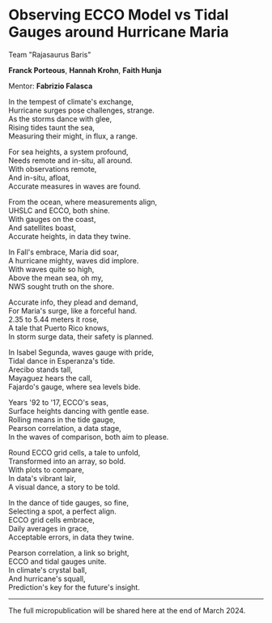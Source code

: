 # Observing ECCO Model vs Tidal Gauges around Hurricane Maria

Team "Rajasaurus Baris"

**Franck Porteous**, **Hannah Krohn**, **Faith Hunja**

Mentor: **Fabrizio Falasca**

In the tempest of climate's exchange,<br>
Hurricane surges pose challenges, strange.<br>
As the storms dance with glee,<br>
Rising tides taunt the sea,<br>
Measuring their might, in flux, a range.<br>

For sea heights, a system profound,<br>
Needs remote and in-situ, all around.<br>
With observations remote,<br>
And in-situ, afloat,<br>
Accurate measures in waves are found.<br>

From the ocean, where measurements align,<br>
UHSLC and ECCO, both shine.<br>
With gauges on the coast,<br>
And satellites boast,<br>
Accurate heights, in data they twine.<br>

In Fall's embrace, Maria did soar,<br>
A hurricane mighty, waves did implore.<br>
With waves quite so high,<br>
Above the mean sea, oh my,<br>
NWS sought truth on the shore.<br>

Accurate info, they plead and demand,<br>
For Maria's surge, like a forceful hand.<br>
2.35 to 5.44 meters it rose,<br>
A tale that Puerto Rico knows,<br>
In storm surge data, their safety is planned.<br>

In Isabel Segunda, waves gauge with pride,<br>
Tidal dance in Esperanza's tide.<br>
Arecibo stands tall,<br>
Mayaguez hears the call,<br>
Fajardo's gauge, where sea levels bide.<br>

Years '92 to '17, ECCO's seas,<br>
Surface heights dancing with gentle ease.<br>
Rolling means in the tide gauge,<br>
Pearson correlation, a data stage,<br>
In the waves of comparison, both aim to please.<br>

Round ECCO grid cells, a tale to unfold,<br>
Transformed into an array, so bold.<br>
With plots to compare,<br>
In data's vibrant lair,<br>
A visual dance, a story to be told.<br>

In the dance of tide gauges, so fine,<br>
Selecting a spot, a perfect align.<br>
ECCO grid cells embrace,<br>
Daily averages in grace,<br>
Acceptable errors, in data they twine.<br>

Pearson correlation, a link so bright,<br>
ECCO and tidal gauges unite.<br>
In climate's crystal ball,<br>
And hurricane's squall,<br>
Prediction's key for the future's insight.<br>

---
The full micropublication will be shared here at the end of March 2024.